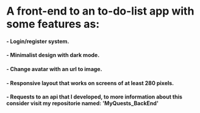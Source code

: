 # A front-end to an to-do-list app with some features as:
#### - Login/register system.
#### - Minimalist design with dark mode. 
#### - Change avatar with an url to image.
#### - Responsive layout that works on screens of at least 280 pixels.
#### - Requests to an api that I developed, to more information about this consider visit my repositorie named: 'MyQuests_BackEnd'
